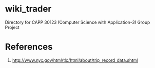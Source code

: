 # wiki_trader
Directory for CAPP 30123 (Computer Science with Application-3) Group Project

# References
1. http://www.nyc.gov/html/tlc/html/about/trip_record_data.shtml
